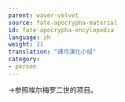 ```yaml
---
parent: waver-velvet
source: fate-apocrypha-material
id: fate-apocrypha-encylopedia
language: zh
weight: 21
translation: "譯月漢化小组"
category:
- person
---
```


→参照埃尔梅罗二世的项目。
